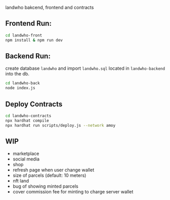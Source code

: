 

landwho bakcend, frontend and contracts

## Frontend Run:

```bash
cd landwho-front
npm install & npm run dev
```

## Backend Run:

create database `landwho` and import `landwho.sql` located in `landwho-backend` into the db.

```bash
cd landwho-back
node index.js
```

## Deploy Contracts

```bash
cd landwho-contracts
npx hardhat compile
npx hardhat run scripts/deploy.js --network amoy
```

## WIP

- marketplace
- social media
- shop 
- refresh page when user change wallet
- size of parcels (default: 10 meters)
- nft land 
- bug of showing minted parcels
- cover commission fee for minting to charge server wallet